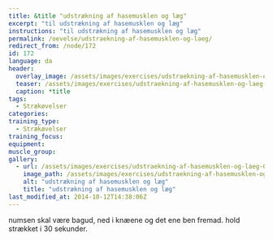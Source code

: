 ```yaml
---
title: &title "udstrækning af hasemusklen og læg"
excerpt: "til udstrækning af hasemusklen og læg"
instructions: "til udstrækning af hasemusklen og læg"
permalink: /oevelse/udstraekning-af-hasemusklen-og-laeg/
redirect_from: /node/172
id: 172
language: da
header:
  overlay_image: /assets/images/exercises/udstraekning-af-hasemusklen-og-laeg-0.jpg
  teaser: /assets/images/exercises/udstraekning-af-hasemusklen-og-laeg-0-320.jpg
  caption: *title
tags:
  - Strækøvelser
categories:
training_type: 
  - Strækøvelser
training_focus: 
equipment:
muscle_group:
gallery:
  - url: /assets/images/exercises/udstraekning-af-hasemusklen-og-laeg-0.jpg
    image_path: /assets/images/exercises/udstraekning-af-hasemusklen-og-laeg-0-320.jpg
    alt: "udstrækning af hasemusklen og læg"
    title: "udstrækning af hasemusklen og læg"
last_modified_at: 2014-10-12T14:38:06Z
---
```


numsen skal være bagud, ned i knæene og det ene ben fremad. hold strækket i 30 sekunder.
